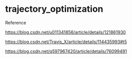 # trajectory_optimization

Reference

https://blog.csdn.net/u011341856/article/details/121861930

https://blog.csdn.net/Travis_X/article/details/114435993#t5

https://blog.csdn.net/q597967420/article/details/76099491


